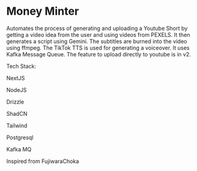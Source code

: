 # Money Minter


Automates the process of generating and uploading a Youtube Short by getting a video idea from the user and using videos from PEXELS. It then generates a script using Gemini. 
The subtitles are burned into the video using ffmpeg. The TikTok TTS is used for generating a voiceover. It uses Kafka Message Queue. The feature to upload directly to youtube is in v2.


Tech Stack:

NextJS

NodeJS

Drizzle

ShadCN

Tailwind

Postgresql

Kafka MQ

Inspired from FujiwaraChoka

